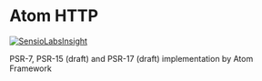 # Atom HTTP
[![SensioLabsInsight](https://insight.sensiolabs.com/projects/34cbc932-94c9-4ed6-82d9-8170952bab78/big.png)](https://insight.sensiolabs.com/projects/34cbc932-94c9-4ed6-82d9-8170952bab78)

PSR-7, PSR-15 (draft) and PSR-17 (draft) implementation by Atom Framework
